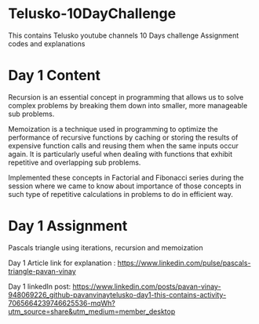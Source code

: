 # Telusko-10DayChallenge
This contains Telusko youtube channels 10 Days challenge Assignment codes and explanations 
# Day 1 Content
Recursion is an essential concept in programming that allows us to solve complex problems by breaking them down into smaller, more manageable sub problems.

Memoization is a technique used in programming to optimize the performance of recursive functions by caching or storing the results of expensive function calls and reusing them when the same inputs occur again. It is particularly useful when dealing with functions that exhibit repetitive and overlapping sub problems.

Implemented these concepts in Factorial and Fibonacci series during the session where we came to know about importance of those concepts in such type of repetitive calculations in problems to do in efficient way.
# Day 1 Assignment
Pascals triangle using iterations, recursion and memoization

Day 1 Article link for explanation : https://www.linkedin.com/pulse/pascals-triangle-pavan-vinay

Day 1 linkedIn post: https://www.linkedin.com/posts/pavan-vinay-948069226_github-pavanvinaytelusko-day1-this-contains-activity-7065664239746625536-mqWh?utm_source=share&utm_medium=member_desktop

